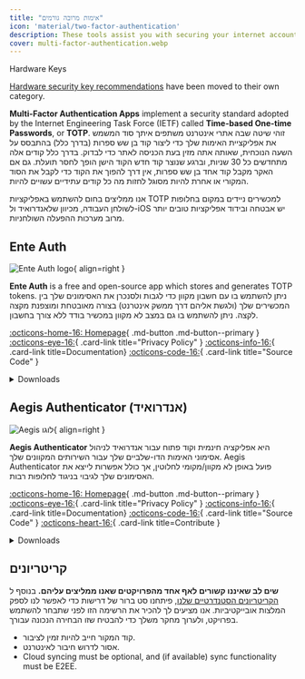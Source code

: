 ```yaml
---
title: "אימות מרובה גורמים"
icon: 'material/two-factor-authentication'
description: These tools assist you with securing your internet accounts with Multi-Factor Authentication without sending your secrets to a third-party.
cover: multi-factor-authentication.webp
---
```


<div class="admonition note" markdown>
<p class="admonition-title">Hardware Keys</p>

[Hardware security key recommendations](security-keys.md) have been moved to their own category.

</div>

**Multi-Factor Authentication Apps** implement a security standard adopted by the Internet Engineering Task Force (IETF) called **Time-based One-time Passwords**, or **TOTP**. זוהי שיטה שבה אתרי אינטרנט משתפים איתך סוד המשמש את אפליקציית האימות שלך כדי ליצור קוד בן שש ספרות (בדרך כלל) בהתבסס על השעה הנוכחית, שאותה אתה מזין בעת הכניסה לאתר כדי לבדוק. בדרך כלל קודים אלה מתחדשים כל 30 שניות, וברגע שנוצר קוד חדש הקוד הישן הופך לחסר תועלת. גם אם האקר מקבל קוד אחד בן שש ספרות, אין דרך להפוך את הקוד כדי לקבל את הסוד המקורי או אחרת להיות מסוגל לחזות מה כל קודים עתידיים עשויים להיות.

אנו ממליצים בחום להשתמש באפליקציות TOTP למכשירים ניידים במקום בחלופות לשולחן העבודה, מכיוון שלאנדרואיד ול-iOS יש אבטחה ובידוד אפליקציות טובים יותר מרוב מערכות ההפעלה השולחניות.

## Ente Auth

<div class="admonition recommendation" markdown>

![Ente Auth logo](assets/img/multi-factor-authentication/ente-auth.png){ align=right }

**Ente Auth** is a free and open-source app which stores and generates TOTP tokens. ניתן להשתמש בו עם חשבון מקוון כדי לגבות ולסנכרן את האסימונים שלך בין המכשירים שלך (ולגשת אליהם דרך ממשק אינטרנט) בצורה מאובטחת ומוצפנת מקצה לקצה. ניתן להשתמש בו גם במצב לא מקוון במכשיר בודד ללא צורך בחשבון.

[:octicons-home-16: Homepage](https://ente.io/auth){ .md-button .md-button--primary }
[:octicons-eye-16:](https://ente.io/privacy){ .card-link title="Privacy Policy" }
[:octicons-info-16:](https://help.ente.io/auth){ .card-link title=Documentation}
[:octicons-code-16:](https://github.com/ente-io/ente/tree/main/auth#readme){ .card-link title="Source Code" }

<details class="downloads" markdown>
<summary>Downloads</summary>

- [:simple-googleplay: Google Play](https://play.google.com/store/apps/details?id=io.ente.auth)
- [:simple-appstore: App Store](https://apps.apple.com/app/id6444121398)
- [:simple-github: GitHub](https://github.com/ente-io/ente/releases?q=auth)
- [:octicons-globe-16: Web](https://auth.ente.io)

</details>

</div>

## Aegis Authenticator (אנדרואיד)

<div class="admonition recommendation" markdown>

![Aegis לוגו](assets/img/multi-factor-authentication/aegis.png){ align=right }

**Aegis Authenticator** היא אפליקציה חינמית וקוד פתוח עבור אנדרואיד לניהול אסימוני האימות הדו-שלביים שלך עבור השירותים המקוונים שלך. Aegis Authenticator פועל באופן לא מקוון/מקומי לחלוטין, אך כולל אפשרות לייצא את האסימונים שלך לגיבוי בניגוד לחלופות רבות.

[:octicons-home-16: Homepage](https://getaegis.app){ .md-button .md-button--primary }
[:octicons-eye-16:](https://getaegis.app/aegis/privacy.html){ .card-link title="Privacy Policy" }
[:octicons-info-16:](https://github.com/beemdevelopment/Aegis/wiki){ .card-link title=Documentation}
[:octicons-code-16:](https://github.com/beemdevelopment/Aegis){ .card-link title="Source Code" }
[:octicons-heart-16:](https://buymeacoffee.com/beemdevelopment){ .card-link title=Contribute }

<details class="downloads" markdown>
<summary>Downloads</summary>

- [:simple-googleplay: Google Play](https://play.google.com/store/apps/details?id=com.beemdevelopment.aegis)
- [:simple-github: GitHub](https://github.com/beemdevelopment/Aegis/releases)

</details>

</div>

<!-- markdownlint-disable-next-line -->
## קריטריונים

**שים לב שאיננו קשורים לאף אחד מהפרויקטים שאנו ממליצים עליהם.** בנוסף ל [הקריטריונים הסטנדרטיים שלנו](about/criteria.md), פיתחנו סט ברור של דרישות כדי לאפשר לנו לספק המלצות אובייקטיביות. אנו מציעים לך להכיר את הרשימה הזו לפני שתבחר להשתמש בפרויקט, ולערוך מחקר משלך כדי להבטיח שזו הבחירה הנכונה עבורך.

- קוד המקור חייב להיות זמין לציבור.
- אסור לדרוש חיבור לאינטרנט.
- Cloud syncing must be optional, and (if available) sync functionality must be E2EE.
